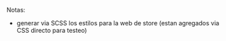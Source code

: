 Notas:

 - generar via SCSS los estilos para la web de store (estan agregados via CSS directo para testeo)